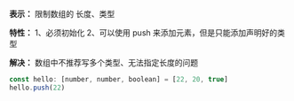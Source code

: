 **表示：** 限制数组的 长度、类型

**特性：**
1、必须初始化
2、可以使用 push 来添加元素，但是只能添加声明好的类型

**解决：** 数组中不推荐写多个类型、无法指定长度的问题

```js
const hello: [number, number, boolean] = [22, 20, true]
hello.push(22)
```